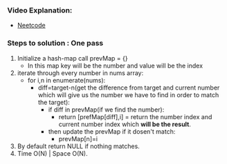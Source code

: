 ### Video Explanation:
* [Neetcode](https://www.youtube.com/watch?v=KLlXCFG5TnA)

### Steps to solution : One pass
1. Initialize a hash-map call prevMap = {}
   * In this map key will be the number and value will be the index
2. iterate through every number in nums array:
   * for i,n in enumerate(nums):
     * diff=target-n(get the difference from target and current number which will give us the number we have to find in order to match the target):
       * if diff in prevMap(if we find the number):
         * return [prefMap[diff],i] = return the number index and current number index which **will be the result**.
       * then update the prevMap if it dosen't match:
         * prevMap[n]=i
3. By default return NULL if nothing matches. 
4. Time O(N) | Space O(N).      